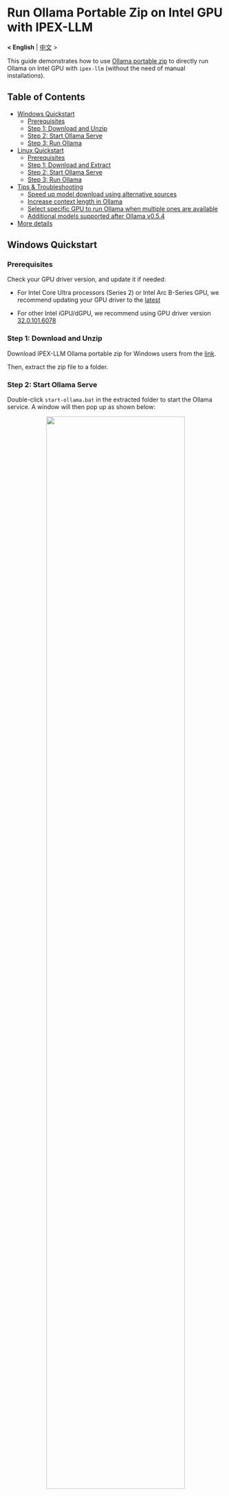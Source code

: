 # Run Ollama Portable Zip on Intel GPU with IPEX-LLM
<p>
  <b>< English</b> | <a href='./ollama_portablze_zip_quickstart.zh-CN.md'>中文</a> >
</p>

This guide demonstrates how to use [Ollama portable zip](https://github.com/intel/ipex-llm/releases/tag/v2.2.0-nightly) to directly run Ollama on Intel GPU with `ipex-llm` (without the need of manual installations).

## Table of Contents
- [Windows Quickstart](#windows-quickstart)
  - [Prerequisites](#prerequisites)
  - [Step 1: Download and Unzip](#step-1-download-and-unzip)
  - [Step 2: Start Ollama Serve](#step-2-start-ollama-serve)
  - [Step 3: Run Ollama](#step-3-run-ollama)
- [Linux Quickstart](#linux-quickstart)
  - [Prerequisites](#prerequisites-1)
  - [Step 1: Download and Extract](#step-1-download-and-extract)
  - [Step 2: Start Ollama Serve](#step-2-start-ollama-serve-1)
  - [Step 3: Run Ollama](#step-3-run-ollama-1)
- [Tips & Troubleshooting](#tips--troubleshooting)
  - [Speed up model download using alternative sources](#speed-up-model-download-using-alternative-sources)
  - [Increase context length in Ollama](#increase-context-length-in-ollama)
  - [Select specific GPU to run Ollama when multiple ones are available](#select-specific-gpu-to-run-ollama-when-multiple-ones-are-available)
  - [Additional models supported after Ollama v0.5.4](#additional-models-supported-after-ollama-v054)
- [More details](ollama_quickstart.md)

## Windows Quickstart

### Prerequisites

Check your GPU driver version, and update it if needed:

- For Intel Core Ultra processors (Series 2) or Intel Arc B-Series GPU, we recommend updating your GPU driver to the [latest](https://www.intel.com/content/www/us/en/download/785597/intel-arc-iris-xe-graphics-windows.html)

- For other Intel iGPU/dGPU, we recommend using GPU driver version [32.0.101.6078](https://www.intel.com/content/www/us/en/download/785597/834050/intel-arc-iris-xe-graphics-windows.html)

### Step 1: Download and Unzip

Download IPEX-LLM Ollama portable zip for Windows users from the [link](https://github.com/intel/ipex-llm/releases/tag/v2.2.0-nightly).

Then, extract the zip file to a folder.

### Step 2: Start Ollama Serve

Double-click `start-ollama.bat` in the extracted folder to start the Ollama service. A window will then pop up as shown below:

<div align="center">
  <img src="https://llm-assets.readthedocs.io/en/latest/_images/ollama_portable_start_ollama.png"  width=80%/>
</div>

### Step 3: Run Ollama

You could then use Ollama to run LLMs on Intel GPUs as follows:

- Open "Command Prompt" (cmd), and enter the extracted folder through `cd /d PATH\TO\EXTRACTED\FOLDER`
- Run `ollama run deepseek-r1:7b` in the "Command Prompt" (you may use any other model)

<div align="center">
  <img src="https://llm-assets.readthedocs.io/en/latest/_images/ollama_portable_run_ollama.png"  width=80%/>
</div>

## Linux Quickstart

### Prerequisites

Check your GPU driver version, and update it if needed; we recommend following [Intel client GPU driver installation guide](https://dgpu-docs.intel.com/driver/client/overview.html) to install your GPU driver.

### Step 1: Download and Extract

Download IPEX-LLM Ollama portable tgz for Ubuntu users from the [link](https://github.com/intel/ipex-llm/releases/tag/v2.2.0-nightly).

Then open a terminal, extract the tgz file to a folder.

```bash
cd PATH/TO/DOWNLOADED/TGZ
tar xvf [Downloaded tgz file]
```

### Step 2: Start Ollama Serve

Enter the extracted folder, and run `start-ollama.sh` to start Ollama service.  

```bash
cd PATH/TO/EXTRACTED/FOLDER
./start-ollama.sh
```

<div align="center">
  <img src="https://llm-assets.readthedocs.io/en/latest/_images/ollama_portable_start_ollama_ubuntu.png"  width=80%/>
</div>


### Step 3: Run Ollama

You could then use Ollama to run LLMs on Intel GPUs as follows:

- Open another ternimal, and enter the extracted folder through `cd PATH/TO/EXTRACTED/FOLDER`
- Run `./ollama run deepseek-r1:7b` (you may use any other model)

<div align="center">
  <img src="https://llm-assets.readthedocs.io/en/latest/_images/ollama_portable_run_ollama_ubuntu.png"  width=80%/>
</div>


## Tips & Troubleshooting

### Speed up model download using alternative sources

Ollama by default downloads model from [Ollama library](https://ollama.com/library). By setting the environment variable `IPEX_LLM_MODEL_SOURCE` to `modelscope`/`ollama` **before Run Ollama**, you could switch the source from which the model is downloaded first.

For example, if you would like to run `deepseek-r1:7b` but the download speed from Ollama library is quite slow, you could use [its model source](https://www.modelscope.cn/models/unsloth/DeepSeek-R1-Distill-Qwen-7B-GGUF) from [ModelScope](https://www.modelscope.cn/models) instead, through:

- For **Windows** users:

  - Open "Command Prompt", and navigate to the extracted folder by `cd /d PATH\TO\EXTRACTED\FOLDER`
  - Run `set IPEX_LLM_MODEL_SOURCE=modelscope` in "Command Prompt"
  - Run `ollama run deepseek-r1:7b`

- For **Linux** users:

  - In a terminal other than the one for Ollama serve, navigate to the extracted folder by `cd PATH\TO\EXTRACTED\FOLDER`
  - Run `export IPEX_LLM_MODEL_SOURCE=modelscope` in the terminal
  - Run `./ollama run deepseek-r1:7b`

> [!TIP]
> Model downloaded with `set IPEX_LLM_MODEL_SOURCE=modelscope` will still show actual model id in `ollama list`, e.g.
> ```
> NAME                                                             ID              SIZE      MODIFIED
> modelscope.cn/unsloth/DeepSeek-R1-Distill-Qwen-7B-GGUF:Q4_K_M    f482d5af6aec    4.7 GB    About a minute ago
> ```
> Except for `ollama run` and `ollama pull`, the model should be identified through its actual id, e.g. `ollama rm modelscope.cn/unsloth/DeepSeek-R1-Distill-Qwen-7B-GGUF:Q4_K_M`

### Increase context length in Ollama

By default, Ollama runs model with a context window of 2048 tokens. That is, the model can "remember" at most 2048 tokens of context.

To increase the context length, you could set environment variable `IPEX_LLM_NUM_CTX` **before Start Ollama Serve**, as shwon below (if Ollama serve is already running, please make sure to stop it first):

- For **Windows** users:

  - Open "Command Prompt", and navigate to the extracted folder through `cd /d PATH\TO\EXTRACTED\FOLDER`
  - Set `IPEX_LLM_NUM_CTX` to the desired length in the "Command Prompt, e.g. `set IPEX_LLM_NUM_CTX=16384`
  - Start Ollama serve through `start-ollama.bat`

- For **Linux** users:

  - In a terminal, navigate to the extracted folder through `cd PATH\TO\EXTRACTED\FOLDER`
  - Set `IPEX_LLM_NUM_CTX` to the desired length in the terminal, e.g. `export IPEX_LLM_NUM_CTX=16384`
  - Start Ollama serve through `./start-ollama.sh`

> [!TIP]
> `IPEX_LLM_NUM_CTX` has a higher priority than the `num_ctx` settings in a models' `Modelfile`.

### Select specific GPU to run Ollama when multiple ones are available

If your machine has multiple Intel GPUs, Ollama will by default runs on all of them.

To specify which Intel GPU you would like Ollama to use, you could set environment variable `ONEAPI_DEVICE_SELECTOR` **before Start Ollama Serve**, as follows (if Ollama serve is already running, please make sure to stop it first):

- Identify the id (e.g. 0, 1, etc.) for your multiple GPUs. You could find them in the logs of Ollama serve when loading any models, e.g.:

  <div align="center">
    <img src="https://llm-assets.readthedocs.io/en/latest/_images/ollama_portable_multi_gpus.png"  width=80%/>
  </div>

- For **Windows** users:

  - Open "Command Prompt", and navigate to the extracted folder by `cd /d PATH\TO\EXTRACTED\FOLDER`
  - In the "Command Prompt", set `ONEAPI_DEVICE_SELECTOR` to define the Intel GPU you want to use, e.g. `set ONEAPI_DEVICE_SELECTOR=level_zero:0`, in which `0` should be changed to your desired GPU id
  - Start Ollama serve through `start-ollama.bat`

- For **Linux** users:

  - In a terminal, navigate to the extracted folder by `cd PATH\TO\EXTRACTED\FOLDER`
  - Set `ONEAPI_DEVICE_SELECTOR` to define the Intel GPU you want to use, e.g. `export ONEAPI_DEVICE_SELECTOR=level_zero:0`, in which `0` should be changed to your desired GPU id
  - Start Ollama serve through `./start-ollama.sh`

### Additional models supported after Ollama v0.5.4

The currently Ollama Portable Zip is based on Ollama v0.5.4; in addition, the following new models have also been supported in the Ollama Portable Zip:

  | Model  | Download (Windows) | Download (Linux) | Model Link |
  | - | - | - | - |
  | DeepSeek-R1 | `ollama run deepseek-r1` | `./ollama run deepseek-r1` | [deepseek-r1](https://ollama.com/library/deepseek-r1) |
  | Openthinker | `ollama run openthinker` | `./ollama run openthinker` | [openthinker](https://ollama.com/library/openthinker) |
  | DeepScaleR | `ollama run deepscaler` | `./ollama run deepscaler` | [deepscaler](https://ollama.com/library/deepscaler) |
  | Phi-4 | `ollama run phi4` | `./ollama run phi4` | [phi4](https://ollama.com/library/phi4) |
  | Dolphin 3.0 | `ollama run dolphin3` | `./ollama run dolphin3` | [dolphin3](https://ollama.com/library/dolphin3) |
  | Smallthinker | `ollama run smallthinker` |`./ollama run smallthinker` | [smallthinker](https://ollama.com/library/smallthinker) |
  | Granite3.1-Dense |  `ollama run granite3-dense` | `./ollama run granite3-dense` | [granite3.1-dense](https://ollama.com/library/granite3.1-dense) |
  | Granite3.1-Moe-3B | `ollama run granite3-moe` | `./ollama run granite3-moe` | [granite3.1-moe](https://ollama.com/library/granite3.1-moe) |
